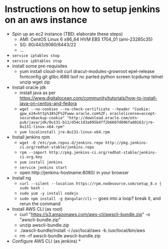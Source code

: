 # Instructions on how to setup jenkins on an aws instance
  * Spin up an ec2 instance (TBD: elaborate these steps)
    * AMI: CentOS Linux 6 x86_64 HVM EBS 1704_01 (ami-23285c35)
    * SG: 80/443/8080/8443/22
    * ...
  * `service iptables stop`
  * `service ip6tables stop`
  * install some pre-requisites
    * yum install cloud-init curl dracut-modules-growroot epel-release fontconfig git glibc.i686 lsof nc parted python screen tcpdump telnet unzip wget zip
  * Install oracle jdk
    * install java as per https://www.digitalocean.com/community/tutorials/how-to-install-java-on-centos-and-fedora
    * `wget --no-cookies --no-check-certificate --header "Cookie: gpw_e24=http%3A%2F%2Fwww.oracle.com%2F; oraclelicense=accept-securebackup-cookie" "http://download.oracle.com/otn-pub/java/jdk/8u131-b11/d54c1d3a095b4ff2b6607d096fa80163/jre-8u131-linux-x64.rpm"`
    * `yum localinstall jre-8u131-linux-x64.rpm`
  * Install jenkins rpm
    * `wget -O /etc/yum.repos.d/jenkins.repo http://pkg.jenkins-ci.org/redhat-stable/jenkins.repo`
    * `rpm --import http://pkg.jenkins-ci.org/redhat-stable/jenkins-ci.org.key`
    * `yum install jenkins`
    * `service jenkins start`
    * open http://jenkins-hostname:8080/ in your browser
  * Install ng
    * `curl --silent --location https://rpm.nodesource.com/setup_8.x | sudo bash -`
    * `sudo yum -y install nodejs`
    * `sudo npm install -g @angular/cli` -- goes into a loop? break it, and rerun the command
  * Install AWS CLI (as root)
    * curl "https://s3.amazonaws.com/aws-cli/awscli-bundle.zip" -o "awscli-bundle.zip"
    * unzip awscli-bundle.zip
    * ./awscli-bundle/install -i /usr/local/aws -b /usr/local/bin/aws
    * rm -rf awscli-bundle awscli-bundle.zip    
  * Configure AWS CLI (as jenkins)
    * 
    
  
